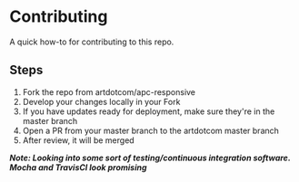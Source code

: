 # Contributing
A quick how-to for contributing to this repo.

## Steps
1. Fork the repo from artdotcom/apc-responsive
2. Develop your changes locally in your Fork
3. If you have updates ready for deployment, make sure they're in the master branch
4. Open a PR from your master branch to the artdotcom master branch
5. After review, it will be merged

***Note: Looking into some sort of testing/continuous integration software. Mocha and TravisCI look promising***
